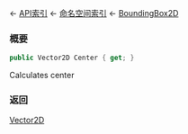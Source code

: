 ← [API索引](Api-Index) ← [命名空间索引](Namespace-Index) ← [BoundingBox2D](VRageMath.BoundingBox2D)

### 概要

```csharp
public Vector2D Center { get; }
```

Calculates center

### 返回

[Vector2D](VRageMath.Vector2D)

